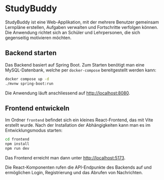 # StudyBuddy

StudyBuddy ist eine Web-Applikation, mit der mehrere Benutzer gemeinsam Lernpläne erstellen, Aufgaben verwalten und Fortschritte verfolgen können. Die Anwendung richtet sich an Schüler und Lehrpersonen, die sich gegenseitig motivieren möchten.

## Backend starten

Das Backend basiert auf Spring Boot. Zum Starten benötigt man eine MySQL-Datenbank, welche per `docker-compose` bereitgestellt werden kann:

```bash
docker compose up -d
./mvnw spring-boot:run
```

Die Anwendung läuft anschliessend auf [http://localhost:8080](http://localhost:8080).

## Frontend entwickeln

Im Ordner `frontend` befindet sich ein kleines React-Frontend, das mit Vite erstellt wurde. Nach der Installation der Abhängigkeiten kann man es im Entwicklungsmodus starten:

```bash
cd frontend
npm install
npm run dev
```

Das Frontend erreicht man dann unter [http://localhost:5173](http://localhost:5173). 

Die React-Komponenten rufen die API-Endpunkte des Backends auf und ermöglichen Login, Registrierung und das Abrufen von Nachrichten.
